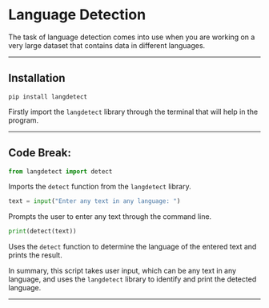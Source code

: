 # Language Detection

The task of language detection comes into use when you are working on a very large dataset that contains data in different languages.

-----

## Installation

```
pip install langdetect
```
Firstly import the `langdetect` library through the terminal that will help in the program.

-----

## Code Break:

```python
from langdetect import detect
```

Imports the `detect` function from the `langdetect` library.

```python
text = input("Enter any text in any language: ")
```

Prompts the user to enter any text through the command line.

```python
print(detect(text))
```

Uses the `detect` function to determine the language of the entered text and prints the result.

In summary, this script takes user input, which can be any text in any language, and uses the `langdetect` library to identify and print the detected language.

-----
